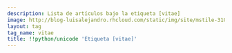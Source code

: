 ```yaml
---
description: Lista de artículos bajo la etiqueta [vitae]
image: http://blog-luisalejandro.rhcloud.com/static/img/site/mstile-310x310.png
layout: tag
tag_name: vitae
title: !!python/unicode 'Etiqueta [vitae]'
---
```

